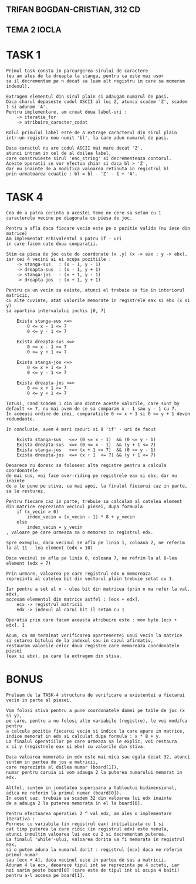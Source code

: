 ## TRIFAN BOGDAN-CRISTIAN, 312 CD
## TEMA 2 IOCLA

# TASK 1
    Primul task consta in parcurgerea sirului de caractere
    (eu am ales de la dreapta la stanga, pentru ca este mai usor
    sa il decrementam pe n decat sa luam alt registru in care sa momeram indexul).
    
    Extragem elementul din sirul plain si adaugam numarul de pasi.
    Daca charul depaseste codul ASCII al lui Z, atunci scadem 'Z', scadem 1 si adunam 'A'.
    Pentru implementare, am creat doua label-uri : 
        -> iteratie_for
        -> atribuire_caracter_codat

    Rolul primului label este de a extrage caracterul din sirul plain
    intr-un registru nou numit 'bl', la care adun numarul de pasi.
    
    Daca caractul nu are codul ASCII mai mare decat 'Z', 
    atunci intram in cel de al doilea label,
    care construieste sirul 'enc_string' si decrementeaza contorul.
    Aceste operatii se vor efectua chiar si daca bl > 'Z',
    dar nu inainte de a modifica valoarea retinuta in registrul bl
    prin urmatoarea ecuatie : bl = bl - 'Z' - 1 + 'A'.

# TASK 4
    Cea de a patra cerinta a acestei teme ne cere sa setam cu 1
    caracterele vecine pe diagonala cu piesa de joc.

    Pentru a afla daca fiecare vecin este pe o pozitie valida (nu iese din matrice)
    Am implementat echivalentul a patru if - uri
    in care facem cate doua comparatii.

    Stim ca piesa de joc este de coordonate (x ,y) (x -> eax ; y -> ebx), iar cei 4 vecini ai ei ocupa pozitiile :
        -> stanga-sus   : (x - 1, y - 1)
        -> dreapta-sus  : (x - 1, y + 1)
        -> stanga-jos   : (x + 1, y - 1)
        -> dreapta-jos  : (x + 1, y + 1)
    
    Pentru ca un vecin sa existe, atunci el trebuie sa fie in interiorul matricii,
    cu alte cuvinte, atat valorile memorate in registrele eax si ebx (x si y)
    sa apartina intervalului inchis [0, 7]
        
        Exista stanga-sus <=>
            0 <= x - 1 <= 7
            0 <= y - 1 <= 7

        Exista dreapta-sus <=>
            0 <= x - 1 <= 7
            0 <= y + 1 <= 7

        Exista stanga-jos <=>
            0 <= x + 1 <= 7
            0 <= y - 1 <= 7

        Exista dreapta-jos <=>
            0 <= x + 1 <= 7
            0 <= y + 1 <= 7

    Totusi, cand scadem 1 din una dintre aceste valorile, care sunt by default <= 7, nu mai avem de ce sa comparam x - 1 sau y - 1 cu 7.
    In aceeasi ordine de idei, comparatiile 0 <= x + 1 si 0 <= y + 1 devin redundante.

    In concluzie, avem 4 mari cazuri si 8 'if' - uri de facut

        Exista stanga-sus   <=> (0 <= x - 1)  && (0 <= y - 1)
        Exista dreapta-sus  <=> (0 <= x - 1)  && (y + 1 <= 7)
        Exista stanga-jos   <=> (x + 1 <= 7)  && (0 <= y - 1)
        Exista dreapta-jos  <=> (x + 1  <= 7) && (y + 1 <= 7)

    Deoarece nu doresc sa folosesc alte registre pentru a calcula coordonatele
    de mai sus, voi face over-riding pe registrele eax si ebx, dar nu inainte
    de a le pune pe stiva, ca mai apoi, la finalul fiecarui caz in parte,
    sa le resturez.

    Pentru fiecare caz in parte, trebuie sa calculam al catelea element
    din matrice reprezinta vecinul piesei, dupa formuala
        if (x_vecin > 0)
            index_vecin = (x_vecin - 1) * 8 + y_vecin
        else
            index_vecin = y_vecin
    , valoare pe care urmeaza sa o memorez in registrul edx.
    
    Spre exemplu, daca vecinul se afla pe linia 1, coloana 2, ne referim la al 11 - lea element (edx = 10)

    Daca vecinul se afla pe linia 0, coloana 7, ne refrim la al 8-lea element (edx = 7)
    
    Prin urmare, valoarea pe care registrul edx o memoreaza
    reprezinta al catelea bit din vectorul plain trebuie setat cu 1.

    Iar pentru a set al n - ulea bit din matricea (prin n ma refer la val. edx),
    accesam elementul din matrice astfel : [ecx + edx].
        ecx -> registrul matricii
        edx -> indexul al carui bit il setam cu 1

    Operatia prin care facem aceasta atribuire este : mov byte [ecx + edx], 1

    Acum, ca am terminat verificarea apartenentei unui vecin la matrice
    si setarea bitului de la indexul sau in cazul afirmativ,
    restauram valorile celor doua registre care memoreaza coordonatele piesei
    (eax si ebx), pe care la extragem din stiva.
    

# BONUS
    Preluam de la TASK-4 structura de verificare a existentei a fiecarui vecin in parte al piesei.
    
    Vom folosi stiva pentru a pune coordonatele damei pe table de joc (x si y),
    pe care, pentru a nu folosi alte variabile (registre), le voi modifca pentru
    a calcula pozitia fiecarui vecin si indice la care apare in matrice,
    indice memorat in edx si calculat dupa formula : x * 8 + y.
    La finalul operatiilor pe care urmeaza sa le explic, voi restaura
    x si y (registrele eax si ebx) cu valorile din stiva.
    
    Daca valoarea memorata in edx este mai mica sau egala decat 32, atunci suntem in partea de jos a matricii,
    care reprezinta al doilea numar (board[1]), 
    numar pentru caruia ii vom adauga 2 la puterea numarului memorat in edx.
    
    Altfel, suntem in jumatatea superioara a tabloului bidimensional, 
    adica ne referim la primul numar (board[0]).
    In acest caz, trebuie sa scadem 32 din valoarea lui edx inainte
    de a adauga 2 la puterea memorata in el la board[0].    

    Pentru efectuarea operatiei 2 ^ val_edx, am ales o implementare iterativa :
    Pornesc cu variabila (in registrul eax) initializata cu 1 si
    cat timp puterea la care ridic (in registrul edx) este nenula,
    atunci inmultim valoarea lui eax cu 2 si decrementam puterea.
    La finalul 'while'-ului, valoarea dorita va fi memorata in registrul eax,
    si o putem aduna la numarul dorit : registrul [ecx] daca ne referim primul numar
    sau [ecx + 4], daca vecinul este in partea de sus a matricii.
    Adunam 4 la ecx, deoarece tipul int se reprezinta pe 4 octeti, iar
    noi sarim peste board[0] (care este de tipul int si ocupa 4 baiti)
    pentru a-l accesa pe board[1].


